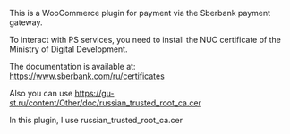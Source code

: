 This is a WooCommerce plugin for payment via the Sberbank payment gateway.

To interact with PS services, you need to install the NUC certificate of the Ministry of Digital Development. 

The documentation is available at: https://www.sberbank.com/ru/certificates

Also you can use https://gu-st.ru/content/Other/doc/russian_trusted_root_ca.cer

In this plugin, I use russian_trusted_root_ca.cer
